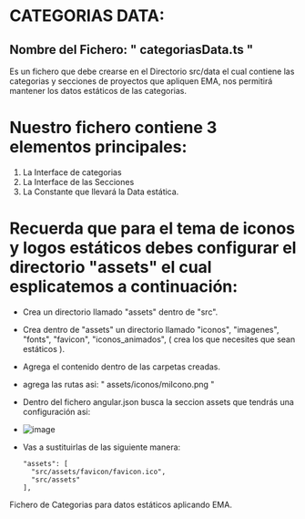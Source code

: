 # CATEGORIAS DATA:
## Nombre del Fichero: " categoriasData.ts "

Es un fichero que debe crearse en el Directorio src/data el cual contiene las categorias y secciones de proyectos que apliquen EMA, 
nos permitirá mantener los datos estáticos de las categorias.

# Nuestro fichero contiene 3 elementos principales:
  1. La Interface de categorias
  2. La Interface de las Secciones
  3. La Constante que llevará la Data estática.

# Recuerda que para el tema de iconos y logos estáticos debes configurar el directorio "assets" el cual esplicatemos a continuación:

  * Crea un directorio llamado "assets" dentro de "src".
  * Crea dentro de "assets" un directorio llamado "iconos", "imagenes", "fonts", "favicon", "iconos_animados", ( crea los que necesites que sean estáticos ).
  * Agrega el contenido dentro de las carpetas creadas.
  * agrega las rutas asi: " assets/iconos/miIcono.png "
  * Dentro del fichero angular.json busca la seccion assets que tendrás una configuración asi:
  * ![image](https://github.com/user-attachments/assets/c4b31eff-ef6d-4c51-b086-39725204b658)
  * Vas a sustituirlas de las siguiente manera: 

    
        "assets": [
          "src/assets/favicon/favicon.ico",
          "src/assets"
        ],


Fichero de Categorias para datos estáticos aplicando EMA.
